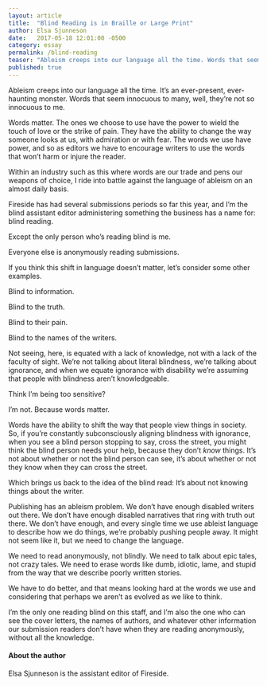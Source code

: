 ```yaml
---
layout: article
title:  "Blind Reading is in Braille or Large Print"
author: Elsa Sjunneson
date:   2017-05-18 12:01:00 -0500
category: essay
permalink: /blind-reading
teaser: "Ableism creeps into our language all the time. Words that seem innocuous to many, well, they’re not so innocuous to me."
published: true
---
```


Ableism creeps into our language all the time. It’s an ever-present, ever-haunting monster. Words that seem innocuous to many, well, they’re not so innocuous to me.

Words matter. The ones we choose to use have the power to wield the touch of love or the strike of pain. They have the ability to change the way someone looks at us, with admiration or with fear. The words we use have power, and so as editors we have to encourage writers to use the words that won’t harm or injure the reader.

Within an industry such as this where words are our trade and pens our weapons of choice, I ride into battle against the language of ableism on an almost daily basis.

Fireside has had several submissions periods so far this year, and I’m the blind assistant editor administering something the business has a name for: blind reading.

Except the only person who’s reading blind is me.

Everyone else is anonymously reading submissions.

If you think this shift in language doesn’t matter, let’s consider some other examples.

Blind to information.

Blind to the truth.

Blind to their pain.

Blind to the names of the writers.

Not seeing, here, is equated with a lack of knowledge, not with a lack of the faculty of sight. We’re not talking about literal blindness, we’re talking about ignorance, and when we equate ignorance with disability we’re assuming that people with blindness aren’t knowledgeable.

Think I’m being too sensitive?

I’m not. Because words matter.

Words have the ability to shift the way that people view things in society. So, if you’re constantly subconsciously aligning blindness with ignorance, when you see a blind person stopping to say, cross the street, you might think the blind person needs your help, because they don’t _know_ things. It’s not about whether or not the blind person can see, it’s about whether or not they know when they can cross the street.

Which brings us back to the idea of the blind read: It’s about not knowing things about the writer.

Publishing has an ableism problem. We don’t have enough disabled writers out there. We don’t have enough disabled narratives that ring with truth out there. We don’t have enough, and every single time we use ableist language to describe how we do things, we’re probably pushing people away. It might not seem like it, but we need to change the language.

We need to read anonymously, not blindly. We need to talk about epic tales, not crazy tales. We need to erase words like dumb, idiotic, lame, and stupid from the way that we describe poorly written stories.

We have to do better, and that means looking hard at the words we use and considering that perhaps we aren’t as evolved as we like to think.

I’m the only one reading blind on this staff, and I’m also the one who can see the cover letters, the names of authors, and whatever other information our submission readers don’t have when they are reading anonymously, without all the knowledge.  

#### About the author

Elsa Sjunneson is the assistant editor of Fireside.
